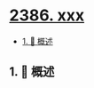 # [2386. xxx](https://github.com/Tdahuyou/TNotes.leetcode/tree/main/notes/2386.%20xxx)

<!-- region:toc -->

- [1. 📝 概述](#1--概述)

<!-- endregion:toc -->

## 1. 📝 概述
